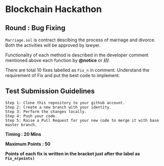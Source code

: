 # Blockchain Hackathon
## Round : Bug Fixing
`Marriage.sol` is contract descibing the process of marriage and divorce. Both the activities will be approved by lawyer.   

Functionality of each method is described in the developer comment mentioned above each function by __@notice__ or __///__.

There are total 10 fixes labelled as `Fix_n` in comment. Understand the requirement of Fix and put the best code to implement.

## Test Submission Guidelines
```
Step 1: Clone this repository to your github account.
Step 2: Create a new branch with your identity.
Step 3: Perform the changes locally.
Step 4: Push your code.
Step 5: Raise a Pull Request for your new code to merge it with base master branch.   
```

**Timing :  20 Mins**

**Maximum Points : 50**

**Points of each fix is written in the bracket just after the label as `Fix_n(points)`**


